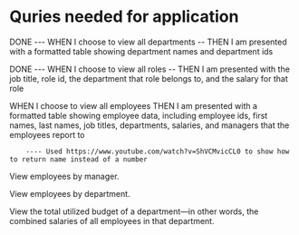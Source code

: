 # Quries needed for application



DONE --- WHEN I choose to view all departments -- THEN I am presented with a formatted table showing department names and department ids


DONE --- WHEN I choose to view all roles -- THEN I am presented with the job title, role id, the department that role belongs to, and the salary for that role

WHEN I choose to view all employees
THEN I am presented with a formatted table showing employee data, including employee ids, first names, last names, job titles, departments, salaries, and managers that the employees report to

        ---- Used https://www.youtube.com/watch?v=ShVCMvicCL0 to show how to return name instead of a number


View employees by manager.

View employees by department.

View the total utilized budget of a department—in other words, the combined salaries of all employees in that department.